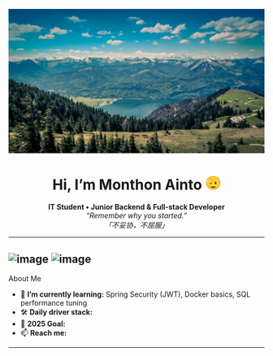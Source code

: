 <p align="center">
  <img src="./assets/headerImg.jpg" alt="header image"/>
</p>

<h1 align="center">Hi, I’m Monthon Ainto <img height="30" src="./assets/512.gif" /></h1>

<p align="center">
  <strong>IT Student • Junior Backend & Full-stack Developer</strong><br/>
  <em>“Remember why you started.”</em><br/>
  <em>「不妥协，不屈服」</em>
</p>

---

## <img width="30" height="30" alt="image" src="https://github.com/user-attachments/assets/b5d13224-39c1-423a-b7f1-ee814d058b54"/> <img width="30" height="30" alt="image" src="https://github.com/user-attachments/assets/6a19cdc5-d6a5-47b8-81e7-9215979adddf" />
About Me
- 🌱  **I’m currently learning:** Spring Security (JWT), Docker basics, SQL performance tuning
- 🛠   **Daily driver stack:** 
- 🎯  **2025 Goal:** 
- 📫  **Reach me:**
  
---
